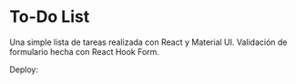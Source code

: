 # To-Do List

Una simple lista de tareas realizada con React y Material UI. Validación de formulario hecha con React Hook Form.

Deploy:
